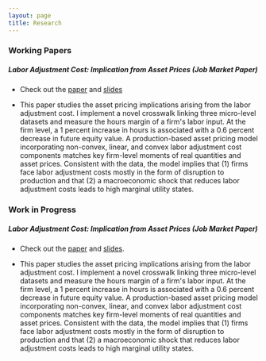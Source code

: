 ```yaml
---
layout: page
title: Research
---
```


### Working Papers

##### Labor Adjustment Cost: Implication from Asset Prices (Job Market Paper)

- Check out the [paper](/archive/dongweixu_cv.pdf) and [slides](/archive/dongweixu_cv.pdf)

- This paper studies the asset pricing implications arising from the labor adjustment cost. I implement a novel crosswalk linking three micro-level datasets and measure the hours margin of a firm's labor input. At the firm level, a 1 percent increase in hours is associated with a 0.6 percent decrease in future equity value. A production-based asset pricing model incorporating non-convex, linear, and convex labor adjustment cost components matches key firm-level moments of real quantities and asset prices. Consistent with the data, the model implies that (1) firms face labor adjustment costs mostly in the form of disruption to production and that (2) a macroeconomic shock that reduces labor adjustment costs leads to high marginal utility states.

### Work in Progress

##### Labor Adjustment Cost: Implication from Asset Prices (Job Market Paper)

- Check out the [paper](/archive/dongweixu_cv.pdf) and [slides](/archive/dongweixu_cv.pdf).

- This paper studies the asset pricing implications arising from the labor adjustment cost. I implement a novel crosswalk linking three micro-level datasets and measure the hours margin of a firm's labor input. At the firm level, a 1 percent increase in hours is associated with a 0.6 percent decrease in future equity value. A production-based asset pricing model incorporating non-convex, linear, and convex labor adjustment cost components matches key firm-level moments of real quantities and asset prices. Consistent with the data, the model implies that (1) firms face labor adjustment costs mostly in the form of disruption to production and that (2) a macroeconomic shock that reduces labor adjustment costs leads to high marginal utility states.
